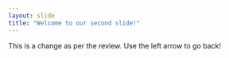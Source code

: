 ```yaml
---
layout: slide
title: "Welcome to our second slide!"
---
```

This is a change as per the review.
Use the left arrow to go back!
